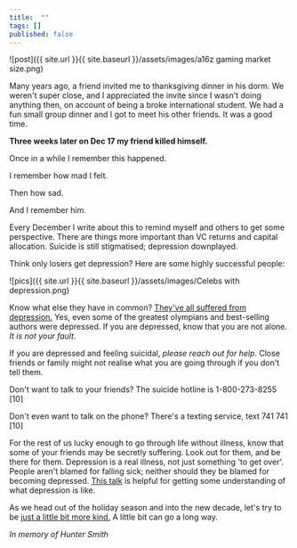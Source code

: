 ```yaml
---
title:  ""  
tags: []
published: false
---
```




![post]({{ site.url }}{{ site.baseurl }}/assets/images/a16z gaming market size.png)

Many years ago, a friend invited me to thanksgiving dinner in his dorm. We weren't super close, and I appreciated the invite since I wasn't doing anything then, on account of being a broke international student. We had a fun small group dinner and I got to meet his other friends. It was a good time.

**Three weeks later on Dec 17 my friend killed himself.**

Once in a while I remember this happened. 

I remember how mad I felt.

Then how sad. 

And I remember him.

Every December I write about this to remind myself and others to get some perspective. There are things more important than VC returns and capital allocation. Suicide is still stigmatised; depression downplayed. 

Think only losers get depression? Here are some highly successful people:

![pics]({{ site.url }}{{ site.baseurl }}/assets/images/Celebs with depression.png)

Know what else they have in common? [They've all suffered from depression.](https://www.webmd.com/depression/ss/slideshow-depression-celebs "WebMD") Yes, even some of the greatest olympians and best-selling authors were depressed. If you are depressed, know that you are not alone. *It is not your fault*. 

If you are depressed and feeling suicidal, *please reach out for help*. Close friends or family might not realise what you are going through if you don't tell them.

Don't want to talk to your friends? The suicide hotline is 1-800-273-8255 \[10\]

Don't even want to talk on the phone? There's a texting service, text 741 741 \[10\]

For the rest of us lucky enough to go through life without illness, know that some of your friends may be secretly suffering. Look out for them, and be there for them. Depression is a real illness, not just something 'to get over'. People aren't blamed for falling sick; neither should they be blamed for becoming depressed. [This talk](https://www.ted.com/talks/andrew_solomon_depression_the_secret_we_share? "TED talk") is helpful for getting some understanding of what depression is like.

As we head out of the holiday season and into the new decade, let's try to be [just a little bit more kind.](https://www.youtube.com/watch?v=GOaVJufPqUU&t=0m38s "Kindness") A little bit can go a long way.

*In memory of Hunter Smith*

